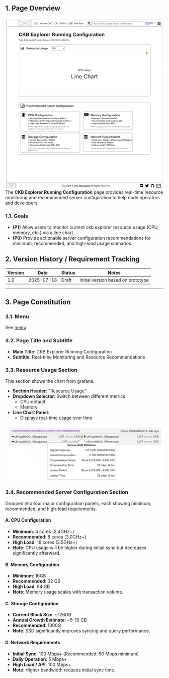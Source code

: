 ## 1. Page Overview
![1](ServerConfigInfoPage_img/1.png)  
The **CKB Explorer Running Configuration** page provides real-time resource monitoring and recommended server configuration to help node operators and developers.

### 1.1. Goals

* **(P1)** Allow users to monitor current ckb explorer resource usage (CPU, memory, etc.) via a line chart.
* **(P0)** Provide actionable server configuration recommendations for minimum, recommended, and high-load usage scenarios.


## 2. Version History / Requirement Tracking

| Version | Date       | Status | Notes                              |
| ------- | ---------- | ------ | ---------------------------------- |
| 1.0     | 2025-07-18 | Draft  | Initial version based on prototype |

---

## 3. Page Constitution

### 3.1. Menu

See [menu](../GeneralComponents/Menu.md)

### 3.2. Page Title and Subtitle

* **Main Title**: CKB Explorer Running Configuration
* **Subtitle**: Real-time Monitoring and Resource Recommendations

### 3.3. Resource Usage Section

This section shows the chart from grafana.

* **Section Header**: "Resource Usage"
* **Dropdown Selector**: Switch between different metrics 
  * CPU:default
  * Memory
* **Line Chart Panel**:
  * Displays real-time usage over time


![7](NervosDAO_img/7.png)  
### 3.4. Recommended Server Configuration Section

Grouped into four major configuration panels, each showing minimum, recommended, and high-load requirements.

#### A. CPU Configuration

* **Minimum**: 4 cores (2.4GHz+)
* **Recommended**: 8 cores (3.0GHz+)
* **High Load**: 16 cores (3.5GHz+)
* **Note**: CPU usage will be higher during initial sync but decreases significantly afterward.

#### B. Memory Configuration

* **Minimum**: 16GB
* **Recommended**: 32 GB
* **High Load**: 64 GB
* **Note**: Memory usage scales with transaction volume.

#### C. Storage Configuration

* **Current Block Size**: \~126GB 
* **Annual Growth Estimate**: \~5–10 GB
* **Recommended**: 1000G
* **Note**: SSD significantly improves syncing and query performance.

#### D. Network Requirements

* **Initial Sync**: 100 Mbps+ (Recommended: 50 Mbps minimum)
* **Daily Operation**: 5 Mbps+
* **High Load / API**: 100 Mbps+
* **Note**: Higher bandwidth reduces initial sync time.

